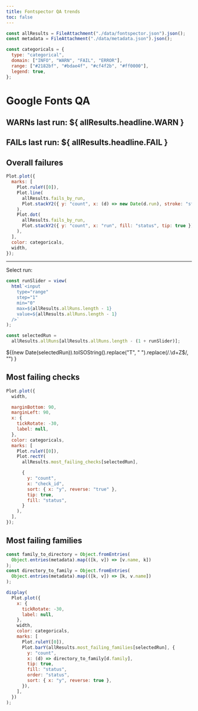 ```yaml
---
title: Fontspector QA trends
toc: false
---
```


```js
const allResults = FileAttachment("./data/fontspector.json").json();
const metadata = FileAttachment("./data/metadata.json").json();

const categoricals = {
  type: "categorical",
  domain: ["INFO", "WARN", "FAIL", "ERROR"],
  range: ["#2182bf", "#bdae4f", "#cf4f2b", "#ff0000"],
  legend: true,
};
```

<div class="hero">
  <h1> Google Fonts QA </h1>
  <h2> WARNs last run: <span class="huge warn">${ allResults.headline.WARN }</h2>
  <h2> FAILs last run: <span class="huge fail">${ allResults.headline.FAIL }</h2>
</div>

<div class="card">

## Overall failures

```js
Plot.plot({
  marks: [
    Plot.ruleY([0]),
    Plot.line(
      allResults.fails_by_run,
      Plot.stackY2({ y: "count", x: (d) => new Date(d.run), stroke: "status" })
    ),
    Plot.dot(
      allResults.fails_by_run,
      Plot.stackY2({ y: "count", x: "run", fill: "status", tip: true })
    ),
  ],
  color: categoricals,
  width,
});
```

</div>

<div>

<hr>

<div class="runslider">
<p>Select run:</p>

```js
const runSlider = view(
  html`<input
    type="range"
    step="1"
    min="0"
    max=${allResults.allRuns.length - 1}
    value=${allResults.allRuns.length - 1}
  />`
);
```

```js
const selectedRun =
  allResults.allRuns[allResults.allRuns.length - (1 + runSlider)];
```

<span class="when">${(new Date(selectedRun)).toISOString().replace("T", " ").replace(/\.\d+Z$/, "") }</span>

</div>

  <div class="card">
    <h2>Most failing checks</h2>

```js
Plot.plot({
  width,

  marginBottom: 90,
  marginLeft: 90,
  x: {
    tickRotate: -30,
    label: null,
  },
  color: categoricals,
  marks: [
    Plot.ruleY([0]),
    Plot.rectY(
      allResults.most_failing_checks[selectedRun],

      {
        y: "count",
        x: "check_id",
        sort: { x: "y", reverse: "true" },
        tip: true,
        fill: "status",
      }
    ),
  ],
});
```

  </div>

  <div class="card">

## Most failing families

```js
const family_to_directory = Object.fromEntries(
  Object.entries(metadata).map(([k, v]) => [v.name, k])
);
const directory_to_family = Object.fromEntries(
  Object.entries(metadata).map(([k, v]) => [k, v.name])
);

display(
  Plot.plot({
    x: {
      tickRotate: -30,
      label: null,
    },
    width,
    color: categoricals,
    marks: [
      Plot.ruleY([0]),
      Plot.barY(allResults.most_failing_families[selectedRun], {
        y: "count",
        x: (d) => directory_to_family[d.family],
        tip: true,
        fill: "status",
        order: "status",
        sort: { x: "y", reverse: true },
      }),
    ],
  })
);
```

  </div>
</div>
